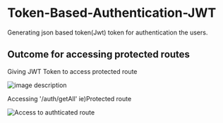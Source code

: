 # Token-Based-Authentication-JWT

Generating json based token(Jwt) token for authentication the users.

## Outcome for accessing protected routes
Giving JWT Token to access protected route

![image description](https://3.bp.blogspot.com/-HyupIDuAMWY/W_KsRqxdv_I/AAAAAAAAABY/ttBWfmNpqiISkhiqzk4GZ2GNl65xbEOZQCLcBGAs/s1600/postman%2B-access.PNG)

Accessing '/auth/getAll' ie)Protected route

![Access to authticated route](https://1.bp.blogspot.com/-DX6kTHil2_E/W_KsRZLgCPI/AAAAAAAAABU/kus-QWragp4ECub8mJ2gYU9Ix8XY_rRyACLcBGAs/s1600/hashed%2Bpassword.PNG)

